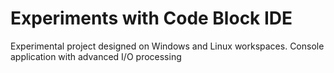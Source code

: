 # Experiments with Code Block IDE
Experimental project designed on Windows and Linux
workspaces. Console application with advanced
I/O processing
